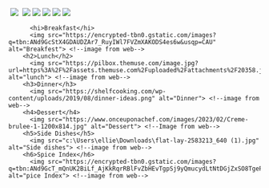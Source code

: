 <!--images-->
<img scr="2wCEAAkGBw0PDQ8NDQ0PDQ0NDQ0NDQ0NDQ8PDQ0OFREWFxYRFxMYHSggGBslGxUWITEtKC4yMjEuFys4ODMsNygtLisBCgoKBQUFDgUFDisZExkrKysrKysrKysrKysrKysrKysrKysrKysrKysrKysrKysrKysrKysrKysrKysrKysrK"> <!--image from web-->
<img src="https://st2.depositphotos.com/1891407/10272/v/950/depositphotos_102723300-stock-illustration-cooking-kitchen-food-background.jpg"> <!--image from the web-->
<img scr="https://st2.depositphotos.com/1891407/10272/v/950/depositphotos_102723300-stock-illustration-cooking-kitchen-food-background.jpg"> <!--image from web-->
<img src="https://encrypted-tbn0.gstatic.com/images?q=tbn:ANd9GcStX4GDAUDZAr7_RuyIWl7FVZmXAKODS4es6w&usqp=CAU"> <!--image from web-->
<img src="https://pilbox.themuse.com/image.jpg?url=https%3A%2F%2Fassets.themuse.com%2Fuploaded%2Fattachments%2F20358.jpg%3Fv%3Dbcf06ce16dcbe9bfbc396ef75a3307a5848f8db3848de85967866a0457818c9f&prog=1&w=780"> <!--image from web-->
<img src="https://shelfcooking.com/wp-content/uploads/2019/08/dinner-ideas.png"> <!--image from web-->
<img src="c:\Users\ellie\Downloads\flat-lay-2583213_640 (1).jpg"> <!--image from web-->
<img src="https://encrypted-tbn0.gstatic.com/images?q=tbn:ANd9GcT_mQnUK2BiLf_AjKkRqrRBlFvZbHEvTgpSj9yQmucydLtNtDGjZxSO8TgePSyDGibnC0U&usqp=CAU"> <!--image from web-->

          <hi>Breakfast</hi> 
          <img src="https://encrypted-tbn0.gstatic.com/images?q=tbn:ANd9GcStX4GDAUDZAr7_RuyIWl7FVZmXAKODS4es6w&usqp=CAU" alt="Breakfest"> <!--image from web-->
        <h2>Lunch</h2>
          <img src="https://pilbox.themuse.com/image.jpg?url=https%3A%2F%2Fassets.themuse.com%2Fuploaded%2Fattachments%2F20358.jpg%3Fv%3Dbcf06ce16dcbe9bfbc396ef75a3307a5848f8db3848de85967866a0457818c9f&prog=1&w=780" alt="lunch"> <!--image from web-->
        <h3>Dinner</h3>
          <img src="https://shelfcooking.com/wp-content/uploads/2019/08/dinner-ideas.png" alt="Dinner"> <!--image from web-->
        <h4>Dessert</h4>
          <img src="https://www.onceuponachef.com/images/2023/02/Creme-brulee-1-1200x814.jpg" alt="Dessert"> <!--Image from web-->
        <h5>Side Dishes</h5>
          <img src="c:\Users\ellie\Downloads\flat-lay-2583213_640 (1).jpg" alt="Side dishes"> <!--image from web-->
        <h6>Spice Index</h6>
          <img src="https://encrypted-tbn0.gstatic.com/images?q=tbn:ANd9GcT_mQnUK2BiLf_AjKkRqrRBlFvZbHEvTgpSj9yQmucydLtNtDGjZxSO8TgePSyDGibnC0U&usqp=CAU" alt="pice Index"> <!--image from web-->